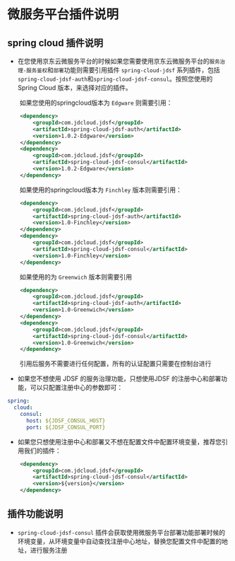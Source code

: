 # 微服务平台插件说明

## spring cloud 插件说明

* 在您使用京东云微服务平台的时候如果您需要使用京东云微服务平台的`服务治理-服务鉴权`和`部署`功能则需要引用插件 `spring-cloud-jdsf` 系列插件，包括 `spring-cloud-jdsf-auth`和`spring-cloud-jdsf-consul`。按照您使用的 Spring Cloud 版本，来选择对应的插件。

&emsp;&emsp;如果您使用的springcloud版本为 `Edgware` 则需要引用：

```xml
    <dependency>
        <groupId>com.jdcloud.jdsf</groupId>
        <artifactId>spring-cloud-jdsf-auth</artifactId>
        <version>1.0.2-Edgware</version>
    </dependency>
    <dependency>
        <groupId>com.jdcloud.jdsf</groupId>
        <artifactId>spring-cloud-jdsf-consul</artifactId>
        <version>1.0.2-Edgware</version>
    </dependency>
```

&emsp;&emsp;如果使用的springcloud版本为 `Finchley` 版本则需要引用：

```xml
    <dependency>
        <groupId>com.jdcloud.jdsf</groupId>
        <artifactId>spring-cloud-jdsf-auth</artifactId>
        <version>1.0-Finchley</version>
    </dependency>
    <dependency>
        <groupId>com.jdcloud.jdsf</groupId>
        <artifactId>spring-cloud-jdsf-consul</artifactId>
        <version>1.0-Finchley</version>
    </dependency>
```

&emsp;&emsp;如果使用的为 `Greenwich` 版本则需要引用

```xml
    <dependency>
        <groupId>com.jdcloud.jdsf</groupId>
        <artifactId>spring-cloud-jdsf-auth</artifactId>
        <version>1.0-Greenwich</version>
    </dependency>
    <dependency>
        <groupId>com.jdcloud.jdsf</groupId>
        <artifactId>spring-cloud-jdsf-consul</artifactId>
        <version>1.0-Greenwich</version>
    </dependency>
```

&emsp;&emsp;引用后服务不需要进行任何配置，所有的认证配置只需要在控制台进行

* 如果您不想使用 JDSF 的服务治理功能，只想使用JDSF 的注册中心和部署功能，可以只配置注册中心的参数即可：  

```yaml
spring:
  cloud:
    consul:
      host: ${JDSF_CONSUL_HOST}
      port: ${JDSF_CONSUL_PORT}
```

* 如果您只想使用注册中心和部署又不想在配置文件中配置环境变量，推荐您引用我们的插件：
  
```xml
    <dependency>
        <groupId>com.jdcloud.jdsf</groupId>
        <artifactId>spring-cloud-jdsf-consul</artifactId>
        <version>${version}</version>
    </dependency>
```  

## 插件功能说明

* `spring-cloud-jdsf-consul` 插件会获取使用微服务平台部署功能部署时候的环境变量，从环境变量中自动查找注册中心地址，替换您配置文件中配置的地址，进行服务注册
